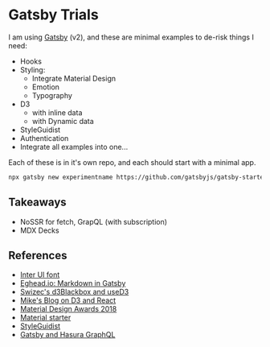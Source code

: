 # Gatsby Trials

I am using [Gatsby](https://www.gatsbyjs.org/) (v2), and these are minimal examples to de-risk things I need:

- Hooks
- Styling:
  - Integrate Material Design
  - Emotion
  - Typography
- D3
  - with inline data
  - with Dynamic data
- StyleGuidist
- Authentication
- Integrate all examples into one...

Each of these is in it's own repo, and each should start with a minimal app.

```bash
npx gatsby new experimentname https://github.com/gatsbyjs/gatsby-starter-default
```

## Takeaways

- NoSSR for fetch, GrapQL (with subscription)
- MDX Decks

## References

- [Inter UI font](https://rsms.me/inter/)
- [Eghead.io: Markdown in Gatsby](https://egghead.io/lessons/gatsby-format-markdown-files-for-gatsby-js)
- [Swizec's d3Blackbox and useD3](https://swizec.com/blog/announcing-d3blackbox-used3/swizec/8703?__s=ui6bft3mqwotihs8qbnu)
- [Mike's Blog on D3 and React](https://mikewilliamson.wordpress.com/2016/06/03/d3-and-react-3-ways/)
- [Material Design Awards 2018
](https://design.google/library/material-design-awards-2018/)
- [Material starter](https://github.com/Vagr9K/gatsby-material-starter)
- [StyleGuidist](https://github.com/styleguidist/react-styleguidist)
- [Gatsby and Hasura GraphQL](https://blog.hasura.io/create-gatsby-sites-using-graphql-on-postgres-603b5dd1e516)